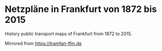 # Netzpläne in Frankfurt von 1872 bis 2015

History public transport maps of Frankfurt from 1872 to 2015.

Mirrored from https://tramfan-ffm.de
